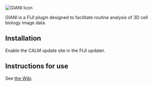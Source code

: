![GIANI Icon](https://raw.githubusercontent.com/wiki/djpbarry/Giani/images/Icon.png)

GIANI is a FIJI plugin designed to facilitate routine analysis of 3D cell biology image data.

## Installation

Enable the CALM update site in the FIJI updater.

## Instructions for use

See [the Wiki](https://github.com/djpbarry/Giani/wiki).
